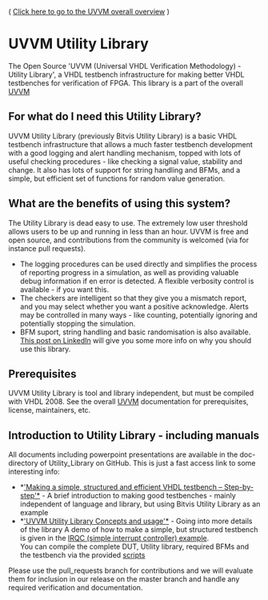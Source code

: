 ( [Click here to go to the UVVM overall overview](https://github.com/UVVM/UVVM/blob/master/README.md) )

# UVVM Utility Library
The Open Source 'UVVM (Universal VHDL Verification Methodology) - Utility Library', a VHDL testbench infrastructure for making better  VHDL testbenches for verification of FPGA.
This library is a part of the overall [UVVM](https://github.com/UVVM/UVVM/raw/master/README.md)

## For what do I need this Utility Library?
UVVM Utility Library (previously Bitvis Utility Library) is a basic VHDL testbench infrastructure that allows a much faster testbench development with a good logging and alert handling mechanism, topped with lots of useful checking procedures - like checking a signal value, stability and change. It also has lots of support for string handling and BFMs, and a simple, but efficient set of functions for random value generation. 

## What are the benefits of using this system?
The Utility Library is dead easy to use. The extremely low user threshold allows users to be up and running in less than an hour. UVVM is free and open source, and contributions from the community is welcomed (via for instance pull requests).
* The logging procedures can be used directly and simplifies the process of reporting progress in a simulation, as well as providing valuable debug information if en error is detected. A flexible verbosity control is available - if you want this.
* The checkers are intelligent so that they give you a mismatch report, and you may select whether you want a positive acknowledge. Alerts may be controlled in many ways - like counting, potentially ignoring and potentially stopping the simulation.
* BFM suport, string handling and basic randomisation is also available.
[This post on LinkedIn](https://www.linkedin.com/pulse/free-library-good-testbench-checking-functionality-espen-tallaksen?trk=mp-reader-card) will give you some more info on why you should use this library.

## Prerequisites
UVVM Utility Library is tool and library independent, but must be compiled with VHDL 2008.
See the overall [UVVM](https://github.com/UVVM/UVVM/raw/master/README.md) documentation for prerequisites, license, maintainers, etc.

## Introduction to Utility Library - including manuals
All documents including powerpoint presentations are available in the doc-directory of Utility_Library on GitHub.
This is just a fast access link to some interesting info:
- *['Making a simple, structured and efficient VHDL testbench – Step-by-step'*](https://github.com/UVVM/UVVM/raw/master/uvvm_util/Simple_TB_step_by_step.pps) - A brief introduction to making good testbenches - mainly independent of language and library, but using Bitvis Utility Library as an example
- *['UVVM Utility Library Concepts and usage'*](https://github.com/UVVM/UVVM/raw/master/uvvm_util/UVVM_Utility_Library_Concepts_and_Usage.pps)  - Going into more details of the library
A demo of how to make a simple, but structured testbench is given in the [IRQC (simple interrupt controller) example](https://github.com/UVVM/UVVM/tree/master/bitvis_irqc).  
You can compile the complete DUT, Utility library, required BFMs and the testbench via the provided [scripts](https://github.com/UVVM/UVVM/tree/master/bitvis_irqc/script)


Please use the pull_requests branch for contributions and we will evaluate them for inclusion in our release on the master branch and handle any required verification and documentation.

